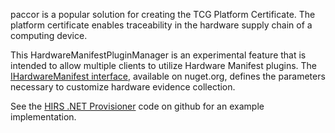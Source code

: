 paccor is a popular solution for creating the TCG Platform Certificate. The platform certificate enables traceability in the hardware supply chain of a computing device.


This HardwareManifestPluginManager is an experimental feature that is intended to allow multiple clients to utilize Hardware Manifest plugins. The [IHardwareManifest interface](https://www.nuget.org/packages/paccor.HardwareManifestPlugin), available on nuget.org, defines the parameters necessary to customize hardware evidence collection.


See the [HIRS .NET Provisioner](https://github.com/nsacyber/hirs/) code on github for an example implementation.


